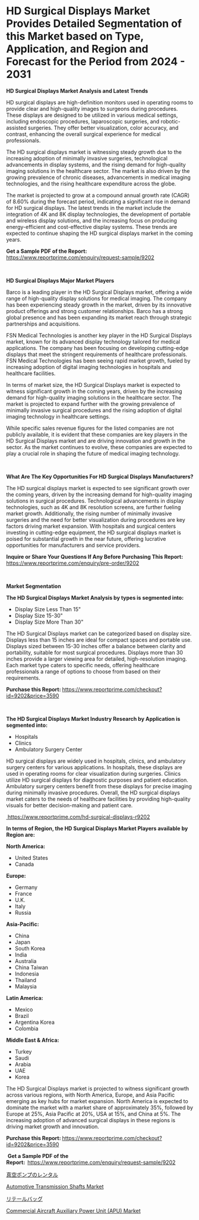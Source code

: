 <p><h1>HD Surgical Displays Market Provides Detailed Segmentation of this Market based on Type, Application, and Region and Forecast for the Period from 2024 - 2031</h1></p><p><strong>HD Surgical Displays Market Analysis and Latest Trends</strong></p>
<p><p>HD surgical displays are high-definition monitors used in operating rooms to provide clear and high-quality images to surgeons during procedures. These displays are designed to be utilized in various medical settings, including endoscopic procedures, laparoscopic surgeries, and robotic-assisted surgeries. They offer better visualization, color accuracy, and contrast, enhancing the overall surgical experience for medical professionals.</p><p>The HD surgical displays market is witnessing steady growth due to the increasing adoption of minimally invasive surgeries, technological advancements in display systems, and the rising demand for high-quality imaging solutions in the healthcare sector. The market is also driven by the growing prevalence of chronic diseases, advancements in medical imaging technologies, and the rising healthcare expenditure across the globe.</p><p>The market is projected to grow at a compound annual growth rate (CAGR) of 8.60% during the forecast period, indicating a significant rise in demand for HD surgical displays. The latest trends in the market include the integration of 4K and 8K display technologies, the development of portable and wireless display solutions, and the increasing focus on producing energy-efficient and cost-effective display systems. These trends are expected to continue shaping the HD surgical displays market in the coming years.</p></p>
<p><strong>Get a Sample PDF of the Report:&nbsp;</strong> <a href="https://www.reportprime.com/enquiry/request-sample/9202">https://www.reportprime.com/enquiry/request-sample/9202</a></p>
<p>&nbsp;</p>
<p><strong>HD Surgical Displays Major Market Players</strong></p>
<p><p>Barco is a leading player in the HD Surgical Displays market, offering a wide range of high-quality display solutions for medical imaging. The company has been experiencing steady growth in the market, driven by its innovative product offerings and strong customer relationships. Barco has a strong global presence and has been expanding its market reach through strategic partnerships and acquisitions.</p><p>FSN Medical Technologies is another key player in the HD Surgical Displays market, known for its advanced display technology tailored for medical applications. The company has been focusing on developing cutting-edge displays that meet the stringent requirements of healthcare professionals. FSN Medical Technologies has been seeing rapid market growth, fueled by increasing adoption of digital imaging technologies in hospitals and healthcare facilities.</p><p>In terms of market size, the HD Surgical Displays market is expected to witness significant growth in the coming years, driven by the increasing demand for high-quality imaging solutions in the healthcare sector. The market is projected to expand further with the growing prevalence of minimally invasive surgical procedures and the rising adoption of digital imaging technology in healthcare settings.</p><p>While specific sales revenue figures for the listed companies are not publicly available, it is evident that these companies are key players in the HD Surgical Displays market and are driving innovation and growth in the sector. As the market continues to evolve, these companies are expected to play a crucial role in shaping the future of medical imaging technology.</p></p>
<p>&nbsp;</p>
<p><strong>What Are The Key Opportunities For HD Surgical Displays Manufacturers?</strong></p>
<p><p>The HD surgical displays market is expected to see significant growth over the coming years, driven by the increasing demand for high-quality imaging solutions in surgical procedures. Technological advancements in display technologies, such as 4K and 8K resolution screens, are further fueling market growth. Additionally, the rising number of minimally invasive surgeries and the need for better visualization during procedures are key factors driving market expansion. With hospitals and surgical centers investing in cutting-edge equipment, the HD surgical displays market is poised for substantial growth in the near future, offering lucrative opportunities for manufacturers and service providers.</p></p>
<p><strong>Inquire or Share Your Questions If Any Before Purchasing This Report:</strong> <a href="https://www.reportprime.com/enquiry/pre-order/9202">https://www.reportprime.com/enquiry/pre-order/9202</a></p>
<p>&nbsp;</p>
<p><strong>Market Segmentation</strong></p>
<p><strong>The HD Surgical Displays Market Analysis by types is segmented into:</strong></p>
<p><ul><li>Display Size Less Than 15"</li><li>Display Size 15-30"</li><li>Display Size More Than 30"</li></ul></p>
<p><p>The HD Surgical Displays market can be categorized based on display size. Displays less than 15 inches are ideal for compact spaces and portable use. Displays sized between 15-30 inches offer a balance between clarity and portability, suitable for most surgical procedures. Displays more than 30 inches provide a larger viewing area for detailed, high-resolution imaging. Each market type caters to specific needs, offering healthcare professionals a range of options to choose from based on their requirements.</p></p>
<p><strong>Purchase this Report:&nbsp;</strong><a href="https://www.reportprime.com/checkout?id=9202&price=3590">https://www.reportprime.com/checkout?id=9202&price=3590</a></p>
<p>&nbsp;</p>
<p><strong>The HD Surgical Displays Market Industry Research by Application is segmented into:</strong></p>
<p><ul><li>Hospitals</li><li>Clinics</li><li>Ambulatory Surgery Center</li></ul></p>
<p><p>HD surgical displays are widely used in hospitals, clinics, and ambulatory surgery centers for various applications. In hospitals, these displays are used in operating rooms for clear visualization during surgeries. Clinics utilize HD surgical displays for diagnostic purposes and patient education. Ambulatory surgery centers benefit from these displays for precise imaging during minimally invasive procedures. Overall, the HD surgical displays market caters to the needs of healthcare facilities by providing high-quality visuals for better decision-making and patient care.</p></p>
<p><a href="https://www.reportprime.com/hd-surgical-displays-r9202">&nbsp;https://www.reportprime.com/hd-surgical-displays-r9202</a></p>
<p><strong>In terms of Region, the HD Surgical Displays Market Players available by Region are:</strong></p>
<p>
    <p> <strong> North America: </strong>
        <ul>
            <li>United States</li>
            <li>Canada</li>
        </ul>
        </p> 
    <p> <strong> Europe: </strong>
        <ul>
            <li>Germany</li>
            <li>France</li>
            <li>U.K.</li>
            <li>Italy</li>
            <li>Russia</li>
        </ul>
        </p> 
    <p> <strong> Asia-Pacific: </strong>
        <ul>
            <li>China</li>
            <li>Japan</li>
            <li>South Korea</li>
            <li>India</li>
            <li>Australia</li>
            <li>China Taiwan</li>
            <li>Indonesia</li>
            <li>Thailand</li>
            <li>Malaysia</li>
        </ul>
        </p> 
    <p> <strong> Latin America: </strong>
        <ul>
            <li>Mexico</li>
            <li>Brazil</li>
            <li>Argentina Korea</li>
            <li>Colombia</li>
        </ul>
        </p> 
    <p> <strong> Middle East & Africa: </strong>
        <ul>
            <li>Turkey</li>
            <li>Saudi</li>
            <li>Arabia</li>
            <li>UAE</li>
            <li>Korea</li>
        </ul>
    </p>
    </p>
<p><p>The HD Surgical Displays market is projected to witness significant growth across various regions, with North America, Europe, and Asia Pacific emerging as key hubs for market expansion. North America is expected to dominate the market with a market share of approximately 35%, followed by Europe at 25%, Asia Pacific at 20%, USA at 15%, and China at 5%. The increasing adoption of advanced surgical displays in these regions is driving market growth and innovation.</p></p>
<p><strong>Purchase this Report: </strong><a href="https://www.reportprime.com/checkout?id=9202&price=3590">https://www.reportprime.com/checkout?id=9202&price=3590</a></p>
<p>&nbsp;<strong>Get a Sample PDF of the Report:&nbsp;&nbsp;</strong><a href="https://www.reportprime.com/enquiry/request-sample/9202">https://www.reportprime.com/enquiry/request-sample/9202</a></p>
<p><strong></strong></p>
<p><p><a href="https://medium.com/@russellrodriguez2727/%E7%9C%9F%E7%A9%BA%E3%83%9D%E3%83%B3%E3%83%97%E3%83%AC%E3%83%B3%E3%82%BF%E3%83%AB%E5%B8%82%E5%A0%B4-%E5%B8%82%E5%A0%B4%E3%82%B7%E3%82%A7%E3%82%A2-%E5%B8%82%E5%A0%B4%E5%8B%95%E5%90%91-%E3%81%8A%E3%82%88%E3%81%B3%E5%B0%86%E6%9D%A5%E3%81%AE%E6%88%90%E9%95%B7%E3%82%92%E6%8E%A2%E3%82%8B-a1012c8e9650">真空ポンプのレンタル</a></p><p><a href="https://www.linkedin.com/pulse/automotive-transmission-shafts-market-dynamics-2024-2031-fvftc?trackingId=cPaWm2%2FM3ia1Qk%2FicwdhbQ%3D%3D">Automotive Transmission Shafts Market</a></p><p><a href="https://medium.com/@dixiegrimes2023/%E5%B0%8F%E5%A3%B2%E3%82%8A%E3%83%90%E3%83%83%E3%82%B0%E5%B8%82%E5%A0%B4-2031%E5%B9%B4%E3%81%BE%E3%81%A7%E3%81%AE%E3%83%88%E3%83%AC%E3%83%B3%E3%83%89-%E4%BA%88%E6%B8%AC-%E7%AB%B6%E4%BA%89%E5%88%86%E6%9E%90-141b99f70abc">リテールバッグ</a></p><p><a href="https://www.linkedin.com/pulse/commercial-aircraft-auxiliary-power-unit-apu-market-research-iuike?trackingId=nO5X8vQVOnff%2BiZNDMbfOA%3D%3D">Commercial Aircraft Auxiliary Power Unit (APU) Market</a></p></p>